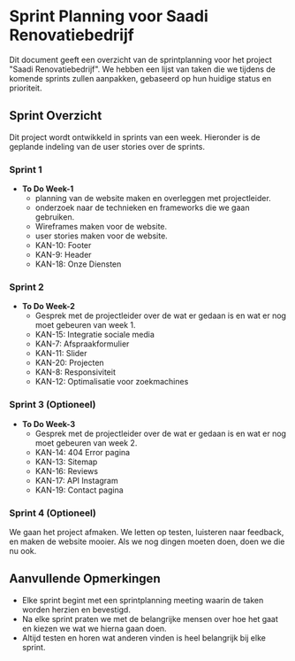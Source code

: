 # Sprint Planning voor Saadi Renovatiebedrijf

Dit document geeft een overzicht van de sprintplanning voor het project "Saadi Renovatiebedrijf". We hebben een lijst van taken die we tijdens de komende sprints zullen aanpakken, gebaseerd op hun huidige status en prioriteit.

## Sprint Overzicht

Dit project wordt ontwikkeld in sprints van een week. Hieronder is de geplande indeling van de user stories over de sprints.

### Sprint 1

- **To Do Week-1**
  - planning van de website maken en overleggen met projectleider.
  - onderzoek naar de technieken en frameworks die we gaan gebruiken.
  - Wireframes maken voor de website.
  - user stories maken voor de website.
  - KAN-10: Footer
  - KAN-9:  Header
  - KAN-18: Onze Diensten
  
### Sprint 2

- **To Do Week-2**
  - Gesprek met de projectleider over de wat er gedaan is en wat er nog moet gebeuren van week 1.
  - KAN-15: Integratie sociale media
  - KAN-7:  Afspraakformulier
  - KAN-11: Slider
  - KAN-20: Projecten
  - KAN-8:  Responsiviteit
  - KAN-12: Optimalisatie voor zoekmachines

### Sprint 3 (Optioneel)

- **To Do Week-3**
  - Gesprek met de projectleider over de wat er gedaan is en wat er nog moet gebeuren van week 2.
  - KAN-14: 404 Error pagina
  - KAN-13: Sitemap
  - KAN-16: Reviews
  - KAN-17: API Instagram
  - KAN-19: Contact pagina

### Sprint 4 (Optioneel)

We gaan het project afmaken. We letten op testen, luisteren naar feedback, en maken de website mooier. Als we nog dingen moeten doen, doen we die nu ook.

## Aanvullende Opmerkingen

- Elke sprint begint met een sprintplanning meeting waarin de taken worden herzien en bevestigd.
- Na elke sprint praten we met de belangrijke mensen over hoe het gaat en kiezen we wat we hierna gaan doen.
- Altijd testen en horen wat anderen vinden is heel belangrijk bij elke sprint.

<!-- 
______________________--
To doen lijst voor mij:

1. UML diagram: over met Joris overleggen.
  a. 1. ERD of Klassen diagram ⇒
    1. 6 entiteiten
    2. 1 x 1-op-1 relatie
    3. 2 x 1-op-n relatie
    4. 1 x n-op-n relatie.

2. lijst maken voor testen van de website met alle mogelijkheden.

3. opdracht 5 door nemen voor taal gebruik en begrijpenlezen. -->
